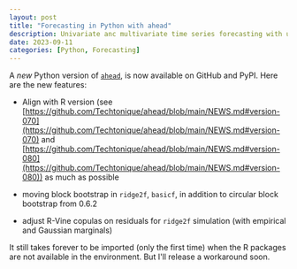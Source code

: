 ```yaml
---
layout: post
title: "Forecasting in Python with ahead"
description: Univariate anc multivariate time series forecasting with uncertainty quantification in Python
date: 2023-09-11
categories: [Python, Forecasting]
---
```



A _new_ Python version of [`ahead`](https://github.com/Techtonique/ahead_python), is now available on GitHub
and PyPI. Here are the new features: 

- Align with R version (see [https://github.com/Techtonique/ahead/blob/main/NEWS.md#version-070](https://github.com/Techtonique/ahead/blob/main/NEWS.md#version-070) and [https://github.com/Techtonique/ahead/blob/main/NEWS.md#version-080](https://github.com/Techtonique/ahead/blob/main/NEWS.md#version-080)) as much as possible

- moving block bootstrap in `ridge2f`, `basicf`, in addition to circular block bootstrap from 0.6.2

- adjust R-Vine copulas on residuals for `ridge2f` simulation (with empirical and Gaussian marginals)

It still takes forever to be imported (only the first time) when the R packages are not available in the environment. But I'll release a workaround soon. 




